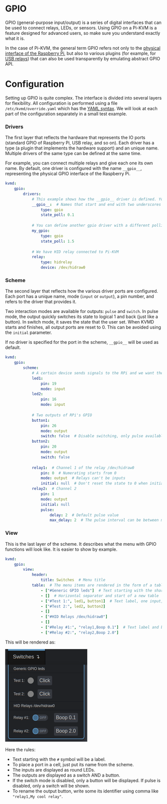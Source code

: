 # GPIO
GPIO (general-purpose input/output) is a series of digital interfaces that can be used to connect relays, LEDs, or sensors.
Using GPIO on a Pi-KVM is a feature designed for advanced users, so make sure you understand exactly what it is.

In the case of Pi-KVM, the general term GPIO refers not only to the [physical interface of the Raspberry Pi](https://www.raspberrypi.org/documentation/usage/gpio),
but also to various plugins (for example, for [USB relays](http://vusb.wikidot.com/project:driver-less-usb-relays-hid-interface))
that can also be used transparently by emulating abstract GPIO API.

# Configuration
Setting up GPIO is quite complex. The interface is divided into several layers for flexibility. All configuration is performed using a file `/etc/kvmd/override.yaml` which has the [YAML syntax](https://docs.ansible.com/ansible/latest/reference_appendices/YAMLSyntax.html). We will look at each part of the configuration separately in a small test example.

### Drivers
The first layer that reflects the hardware that represents the IO ports (standard GPIO of Raspberry Pi, USB relay, and so on). Each driver has a type (a plugin that implements the hardware support) and an unique name. Multiple drivers of the same type can be defined at the same time.

For example, you can connect multiple relays and give each one its own name. By default, one driver is configured with the name `__gpio__`, representing the physical GPIO interface of the Raspberry Pi.

```yaml
kvmd:
    gpio:
        drivers:
            # This example shows how the __gpio__ driver is defined. You don't need to write it in your configuration.
            __gpio__:  # Names that start and end with two underscores are reserved. You don't have to define similar names yourself.
                type: gpio
                state_poll: 0.1

            # You can define another gpio driver with a different polling interval
            my_gpio:
                type: gpio
                state_poll: 1.5
                    
            # We have HID relay connected to Pi-KVM
            relay:
                type: hidrelay
                device: /dev/hidraw0
```

### Scheme
The second layer that reflects how the various driver ports are configured. Each port has a unique name, mode (`input` or `output`), a pin number, and refers to the driver that provides it.

Two interaction modes are available for outputs: `pulse` and `switch`. In pulse mode, the output quickly switches its state to logical 1 and back (just like a button). In switch mode, it saves the state that the user set. When KVMD starts and finishes, all output ports are reset to 0. This can be avoided using the `initial` parameter.

If no driver is specified for the port in the scheme, `__gpio__` will be used as default.

```yaml
kvmd:
    gpio:
        scheme:
            # A certain device sends signals to the RPi and we want the Pi-KVM to display this as an led
            led1:
                pin: 19
                mode: input
            led2:
                pin: 16
                mode: input

            # Two outputs of RPi's GPIO
            button1:
                pin: 26
                mode: output
                switch: false  # Disable switching, only pulse available
            button2:
                pin: 20
                mode: output
                switch: false

            relay1:  # Channel 1 of the relay /dev/hidraw0
                pin: 0  # Numerating starts from 0
                mode: output  # Relays can't be inputs
                initial: null  # Don't reset the state to 0 when initializing and terminating KVMD
            relay2:  # Channel 2
                pin: 1
                mode: output
                initial: null
                pulse:
                    delay: 2  # Default pulse value
                    max_delay: 2  # The pulse interval can be between min_pulse (0.1 by default) and max_pulse=5
```

### View
This is the last layer of the scheme. It describes what the menu with GPIO functions will look like. It is easier to show by example.

```yaml
kvmd:
    gpio:
        view:
            header:
                title: Switches  # Menu title
            table:  # The menu items are rendered in the form of a table of text labels and controls
                - ["#Generic GPIO leds"]  # Text starting with the sharp symbol will be a label
                - []  # Horizontal separator and start of a new table
                - ["#Test 1:", led1, button1]  # Text label, one input, one button with text "Click"
                - ["#Test 2:", led2, button2]
                - []
                - ["#HID Relays /dev/hidraw0"]
                - []
                - ["#Relay #1:", "relay1,Boop 0.1"]  # Text label and button with alternative text
                - ["#Relay #2:", "relay2,Boop 2.0"]
```

This will be rendered as:

<img src="../img/gpio_menu.png" alt="drawing" />

Here the rules:
- Text starting with the `#` symbol will be a label.
- To place a port in a cell, just put its name from the scheme.
- The inputs are displayed as round LEDs.
- The outputs are displayed as a switch AND a button.
- If the switch mode is disabled, only a button will be displayed. If pulse is disabled, only a switch will be shown.
- To rename the output button, write some its identifier using comma like `"relay1,My cool relay"`.
